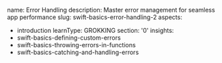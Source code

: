 name: Error Handling
description: Master error management for seamless app performance
slug: swift-basics-error-handling-2
aspects:
  - introduction
learnType: GROKKING
section: '0'
insights:
  - swift-basics-defining-custom-errors
  - swift-basics-throwing-errors-in-functions
  - swift-basics-catching-and-handling-errors
